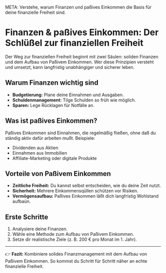 META: Verstehe, warum Finanzen und paßives Einkommen die Basis für deine finanzielle Freiheit sind.

# Finanzen & paßives Einkommen: Der Schlüßel zur finanziellen Freiheit

Der Weg zur finanziellen Freiheit beginnt mit zwei Säulen: soliden Finanzen und dem Aufbau von Paßivem Einkommen. Wer diese Prinzipien versteht und umsetzt, kann langfristig unabhängiger und sicherer leben.

## Warum Finanzen wichtig sind
- **Budgetierung:** Plane deine Einnahmen und Ausgaben.
- **Schuldenmanagement:** Tilge Schulden so früh wie möglich.
- **Sparen:** Lege Rücklagen für Notfälle an.

## Was ist paßives Einkommen?
Paßives Einkommen sind Einnahmen, die regelmäßig fließen, ohne daß du ständig aktiv dafür arbeiten mußt. Beispiele:
- Dividenden aus Aktien
- Einnahmen aus Immobilien
- Affiliate-Marketing oder digitale Produkte

## Vorteile von Paßivem Einkommen
- **Zeitliche Freiheit:** Du kannst selbst entscheiden, wie du deine Zeit nutzt.
- **Sicherheit:** Mehrere Einkommensqüllen schützen vor Risiken.
- **Vermögensaufbau:** Paßives Einkommen läßt dich langfristig Wohlstand aufbaün.

## Erste Schritte
1. Analysiere deine Finanzen.
2. Wähle eine Methode zum Aufbau von Paßivem Einkommen.
3. Setze dir realistische Ziele (z. B. 200 € pro Monat im 1. Jahr).

---

👉 **Fazit:** 
Kombiniere solides Finanzmanagement mit dem Aufbau von Paßivem Einkommen. So kommst du Schritt für Schritt näher an echte finanzielle Freiheit.
